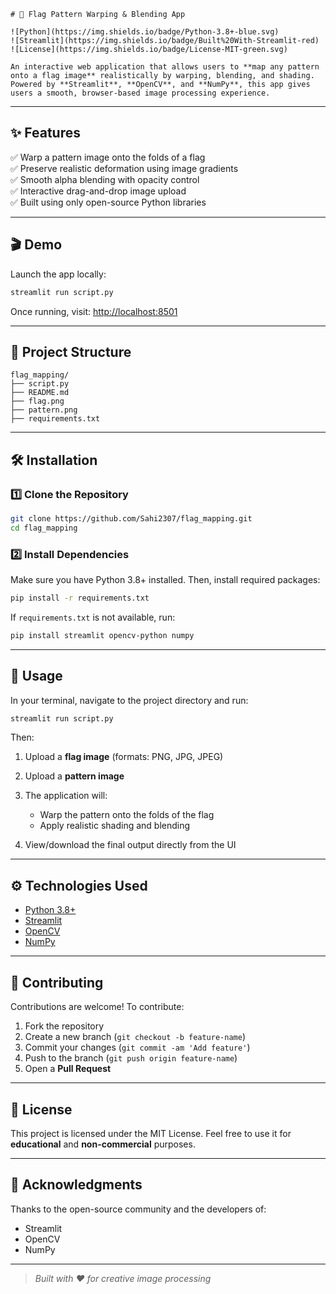 
````
# 🏁 Flag Pattern Warping & Blending App

![Python](https://img.shields.io/badge/Python-3.8+-blue.svg)
![Streamlit](https://img.shields.io/badge/Built%20With-Streamlit-red)
![License](https://img.shields.io/badge/License-MIT-green.svg)

An interactive web application that allows users to **map any pattern onto a flag image** realistically by warping, blending, and shading. Powered by **Streamlit**, **OpenCV**, and **NumPy**, this app gives users a smooth, browser-based image processing experience.
````
---

## ✨ Features

✅ Warp a pattern image onto the folds of a flag  
✅ Preserve realistic deformation using image gradients  
✅ Smooth alpha blending with opacity control  
✅ Interactive drag-and-drop image upload  
✅ Built using only open-source Python libraries

---

## 🎬 Demo

Launch the app locally:

```bash
streamlit run script.py
````

Once running, visit: [http://localhost:8501](http://localhost:8501)

---

## 📁 Project Structure

```plaintext
flag_mapping/
├── script.py          
├── README.md          
├── flag.png           
├── pattern.png        
├── requirements.txt
```

---

## 🛠️ Installation

### 1️⃣ Clone the Repository

```bash
git clone https://github.com/Sahi2307/flag_mapping.git
cd flag_mapping
```

### 2️⃣ Install Dependencies

Make sure you have Python 3.8+ installed. Then, install required packages:

```bash
pip install -r requirements.txt
```

If `requirements.txt` is not available, run:

```bash
pip install streamlit opencv-python numpy
```

---

## 🚀 Usage

In your terminal, navigate to the project directory and run:

```bash
streamlit run script.py
```

Then:

1. Upload a **flag image** (formats: PNG, JPG, JPEG)
2. Upload a **pattern image**
3. The application will:

   * Warp the pattern onto the folds of the flag
   * Apply realistic shading and blending
4. View/download the final output directly from the UI

---

## ⚙️ Technologies Used

* [Python 3.8+](https://www.python.org/)
* [Streamlit](https://streamlit.io/)
* [OpenCV](https://opencv.org/)
* [NumPy](https://numpy.org/)

---

## 🤝 Contributing

Contributions are welcome! To contribute:

1. Fork the repository
2. Create a new branch (`git checkout -b feature-name`)
3. Commit your changes (`git commit -am 'Add feature'`)
4. Push to the branch (`git push origin feature-name`)
5. Open a **Pull Request**

---

## 📄 License

This project is licensed under the MIT License.
Feel free to use it for **educational** and **non-commercial** purposes.

---

## 🙌 Acknowledgments

Thanks to the open-source community and the developers of:

* Streamlit
* OpenCV
* NumPy

---

> *Built with ❤️ for creative image processing*

```
